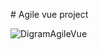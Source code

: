 # Agile vue project 

![DigramAgileVue](https://user-images.githubusercontent.com/86893073/222982224-125e0c05-45f8-4169-830e-3fbd2803ac97.jpg)
